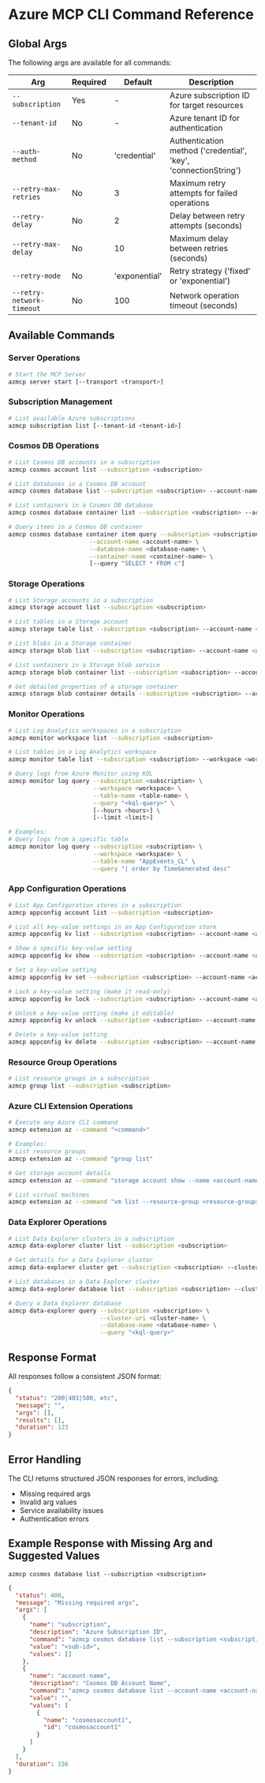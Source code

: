 # Azure MCP CLI Command Reference

## Global Args

The following args are available for all commands:

| Arg | Required | Default | Description |
|-----------|----------|---------|-------------|
| `--subscription` | Yes | - | Azure subscription ID for target resources |
| `--tenant-id` | No | - | Azure tenant ID for authentication |
| `--auth-method` | No | 'credential' | Authentication method ('credential', 'key', 'connectionString') |
| `--retry-max-retries` | No | 3 | Maximum retry attempts for failed operations |
| `--retry-delay` | No | 2 | Delay between retry attempts (seconds) |
| `--retry-max-delay` | No | 10 | Maximum delay between retries (seconds) |
| `--retry-mode` | No | 'exponential' | Retry strategy ('fixed' or 'exponential') |
| `--retry-network-timeout` | No | 100 | Network operation timeout (seconds) |

## Available Commands

### Server Operations
```bash
# Start the MCP Server
azmcp server start [--transport <transport>]
```

### Subscription Management
```bash
# List available Azure subscriptions
azmcp subscription list [--tenant-id <tenant-id>]
```

### Cosmos DB Operations
```bash
# List Cosmos DB accounts in a subscription
azmcp cosmos account list --subscription <subscription>

# List databases in a Cosmos DB account
azmcp cosmos database list --subscription <subscription> --account-name <account-name>

# List containers in a Cosmos DB database
azmcp cosmos database container list --subscription <subscription> --account-name <account-name> --database-name <database-name>

# Query items in a Cosmos DB container
azmcp cosmos database container item query --subscription <subscription> \
                       --account-name <account-name> \
                       --database-name <database-name> \
                       --container-name <container-name> \
                       [--query "SELECT * FROM c"]
```

### Storage Operations
```bash
# List Storage accounts in a subscription
azmcp storage account list --subscription <subscription>

# List tables in a Storage account
azmcp storage table list --subscription <subscription> --account-name <account-name>

# List blobs in a Storage container
azmcp storage blob list --subscription <subscription> --account-name <account-name> --container-name <container-name>

# List containers in a Storage blob service
azmcp storage blob container list --subscription <subscription> --account-name <account-name>

# Get detailed properties of a storage container
azmcp storage blob container details --subscription <subscription> --account-name <account-name> --container-name <container-name>
```

### Monitor Operations
```bash
# List Log Analytics workspaces in a subscription
azmcp monitor workspace list --subscription <subscription>

# List tables in a Log Analytics workspace
azmcp monitor table list --subscription <subscription> --workspace <workspace> --resource-group <resource-group>

# Query logs from Azure Monitor using KQL
azmcp monitor log query --subscription <subscription> \
                        --workspace <workspace> \
                        --table-name <table-name> \
                        --query "<kql-query>" \
                        [--hours <hours>] \
                        [--limit <limit>]

# Examples:
# Query logs from a specific table
azmcp monitor log query --subscription <subscription> \
                        --workspace <workspace> \
                        --table-name "AppEvents_CL" \
                        --query "| order by TimeGenerated desc"
```

### App Configuration Operations
```bash
# List App Configuration stores in a subscription
azmcp appconfig account list --subscription <subscription>

# List all key-value settings in an App Configuration store
azmcp appconfig kv list --subscription <subscription> --account-name <account-name> [--key <key>] [--label <label>]

# Show a specific key-value setting
azmcp appconfig kv show --subscription <subscription> --account-name <account-name> --key <key> [--label <label>]

# Set a key-value setting
azmcp appconfig kv set --subscription <subscription> --account-name <account-name> --key <key> --value <value> [--label <label>]

# Lock a key-value setting (make it read-only)
azmcp appconfig kv lock --subscription <subscription> --account-name <account-name> --key <key> [--label <label>]

# Unlock a key-value setting (make it editable)
azmcp appconfig kv unlock --subscription <subscription> --account-name <account-name> --key <key> [--label <label>]

# Delete a key-value setting
azmcp appconfig kv delete --subscription <subscription> --account-name <account-name> --key <key> [--label <label>]
```

### Resource Group Operations
```bash
# List resource groups in a subscription
azmcp group list --subscription <subscription>
```

### Azure CLI Extension Operations
```bash
# Execute any Azure CLI command
azmcp extension az --command "<command>"

# Examples:
# List resource groups
azmcp extension az --command "group list"

# Get storage account details
azmcp extension az --command "storage account show --name <account-name> --resource-group <resource-group>"

# List virtual machines
azmcp extension az --command "vm list --resource-group <resource-group>"
```

### Data Explorer Operations
```bash
# List Data Explorer clusters in a subscription
azmcp data-explorer cluster list --subscription <subscription>

# Get details for a Data Explorer cluster
azmcp data-explorer cluster get --subscription <subscription> --cluster-name <cluster-name>

# List databases in a Data Explorer cluster
azmcp data-explorer database list --subscription <subscription> --cluster-uri <cluster-name>

# Query a Data Explorer database
azmcp data-explorer query --subscription <subscription> \
                          --cluster-uri <cluster-name> \
                          --database-name <database-name> \
                          --query "<kql-query>"
```

## Response Format

All responses follow a consistent JSON format:
```json
{
  "status": "200|403|500, etc",
  "message": "",
  "args": [],
  "results": [],
  "duration": 123
}
```

## Error Handling

The CLI returns structured JSON responses for errors, including:
- Missing required args
- Invalid arg values
- Service availability issues
- Authentication errors

## Example Response with Missing Arg and Suggested Values

`azmcp cosmos database list --subscription <subscription>`

```json
{
  "status": 400,
  "message": "Missing required args",
  "args": [
    {
      "name": "subscription",
      "description": "Azure Subscription ID",
      "command": "azmcp cosmos database list --subscription <subscription>",
      "value": "<sub-id>",
      "values": []
    },
    {
      "name": "account-name",
      "description": "Cosmos DB Account Name",
      "command": "azmcp cosmos database list --account-name <account-name>",
      "value": "",
      "values": [
        {
          "name": "cosmosaccount1",
          "id": "cosmosaccount1"
        }
      ]
    }
  ],
  "duration": 156
}
```